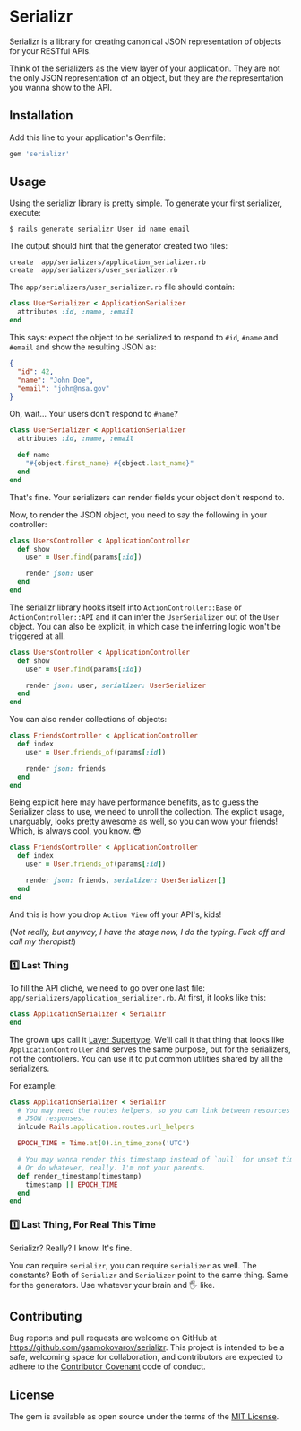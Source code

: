# Serializr

Serializr is a library for creating canonical JSON representation of objects
for your RESTful APIs.

Think of the serializers as the view layer of your application. They are not
the only JSON representation of an object, but they are _the_ representation
you wanna show to the API.

## Installation

Add this line to your application's Gemfile:

```ruby
gem 'serializr'
```

## Usage

Using the serializr library is pretty simple. To generate your first
serializer, execute:

    $ rails generate serializr User id name email

The output should hint that the generator created two files:

    create  app/serializers/application_serializer.rb
    create  app/serializers/user_serializer.rb

The `app/serializers/user_serializer.rb` file should contain:

```ruby
class UserSerializer < ApplicationSerializer
  attributes :id, :name, :email
end
```

This says: expect the object to be serialized to respond to `#id`, `#name` and
`#email` and show the resulting JSON as:

```json
{
  "id": 42,
  "name": "John Doe",
  "email": "john@nsa.gov"
}
```

Oh, wait... Your users don't respond to `#name`?

```ruby
class UserSerializer < ApplicationSerializer
  attributes :id, :name, :email

  def name
    "#{object.first_name} #{object.last_name}"
  end
end
```

That's fine. Your serializers can render fields your object don't respond to.

Now, to render the JSON object, you need to say the following in your
controller:

```ruby
class UsersController < ApplicationController
  def show
    user = User.find(params[:id])

    render json: user
  end
end
```

The serializr library hooks itself into `ActionController::Base` or
`ActionController::API` and it can infer the `UserSerializer` out of the `User`
object. You can also be explicit, in which case the inferring logic won't be
triggered at all.

```ruby
class UsersController < ApplicationController
  def show
    user = User.find(params[:id])

    render json: user, serializer: UserSerializer
  end
end
```

You can also render collections of objects:

```ruby
class FriendsController < ApplicationController
  def index
    user = User.friends_of(params[:id])

    render json: friends
  end
end
```

Being explicit here may have performance benefits, as to guess the Serializer
class to use, we need to unroll the collection. The explicit usage, unarguably,
looks pretty awesome as well, so you can wow your friends! Which, is always
cool, you know. 😎

```ruby
class FriendsController < ApplicationController
  def index
    user = User.friends_of(params[:id])

    render json: friends, serializer: UserSerializer[]
  end
end
```

And this is how you drop `Action View` off your API's, kids!

(_Not really, but anyway, I have the stage now, I do the typing. Fuck off and
call my therapist!_)

### 1️⃣  Last Thing

To fill the API cliché, we need to go over one last file:
`app/serializers/application_serializer.rb`. At first, it looks like this:

```ruby
class ApplicationSerializer < Serializr
end
```

The grown ups call it [Layer
Supertype](http://martinfowler.com/eaaCatalog/layerSupertype.html). We'll call
it that thing that looks like `ApplicationController` and serves the same
purpose, but for the serializers, not the controllers. You can use it to put
common utilities shared by all the serializers.

For example:

```ruby
class ApplicationSerializer < Serializr
  # You may need the routes helpers, so you can link between resources in your
  # JSON responses.
  inlcude Rails.application.routes.url_helpers

  EPOCH_TIME = Time.at(0).in_time_zone('UTC')

  # You may wanna render this timestamp instead of `null` for unset timestamps.
  # Or do whatever, really. I'm not your parents.
  def render_timestamp(timestamp)
    timestamp || EPOCH_TIME
  end
end
```

### 1️⃣  Last Thing, For Real This Time

Serializr? Really? I know. It's fine.

You can require `serializr`, you can require `serializer` as well. The
constants? Both of `Serializr` and `Serializer` point to the same thing. Same
for the generators. Use whatever your brain and 🖐 like.

## Contributing

Bug reports and pull requests are welcome on GitHub at
https://github.com/gsamokovarov/serializr. This project is intended to be a
safe, welcoming space for collaboration, and contributors are expected to
adhere to the [Contributor Covenant](http://contributor-covenant.org) code of
conduct.

## License

The gem is available as open source under the terms of the [MIT
License](http://opensource.org/licenses/MIT).
